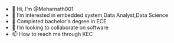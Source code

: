 - 👋 Hi, I’m @Meharnath001
- 👀 I’m interested in embedded system,Data Analyst,Data Science
- 🌱 Completed bachelor's degree in ECE
- 💞️ I’m looking to collaborate on software
- 📫 How to reach me through KEC

<!---
Meharnath001/Meharnath001 is a ✨ special ✨ repository because its `README.md` (this file) appears on your GitHub profile.
You can click the Preview link to take a look at your changes.
--->
